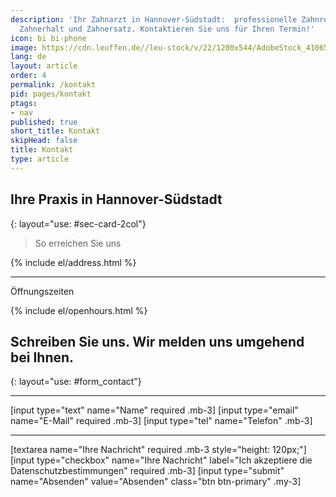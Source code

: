 ```yaml
---
description: 'Ihr Zahnarzt in Hannover-Südstadt:  professionelle Zahnreinigung,Parodontologie,
  Zahnerhalt und Zahnersatz. Kontaktieren Sie uns für Ihren Termin!'
icon: bi bi-phone
image: https://cdn.leuffen.de//leu-stock/v/22/1200x544/AdobeStock_410652591.jpeg
lang: de
layout: article
order: 4
permalink: /kontakt
pid: pages/kontakt
ptags:
- nav
published: true
short_title: Kontakt
skipHead: false
title: Kontakt
type: article
---
```




## Ihre Praxis in Hannover-Südstadt
{: layout="use: #sec-card-2col"}

> So erreichen Sie uns


<p>{% include el/address.html %}</p>


---

Öffnungszeiten

{% include el/openhours.html %}



## Schreiben Sie uns. Wir melden uns umgehend bei Ihnen.
{: layout="use: #form_contact"}


---

[input type="text"  name="Name" required .mb-3]
[input type="email" name="E-Mail" required .mb-3]
[input type="tel" name="Telefon" .mb-3]

---

[textarea name="Ihre Nachricht" required .mb-3 style="height: 120px;"]
[input type="checkbox" name="Ihre Nachricht" label="Ich akzeptiere die Datenschutzbestimmungen" required .mb-3]
[input type="submit" name="Absenden" value="Absenden" class="btn btn-primary" .my-3]


